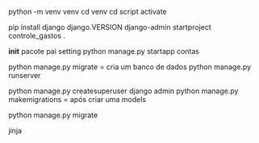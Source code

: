 python -m venv venv
cd venv
cd script
activate

pip install django
django.VERSION
django-admin startproject controle_gastos .

__init__ pacote pai
setting 
python manage.py startapp contas

python manage.py migrate = cria um banco de dados 
python manage.py runserver


python manage.py createsuperuser
django admin
python manage.py makemigrations = após criar uma models

python manage.py migrate

jinja
